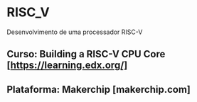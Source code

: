 # RISC_V
Desenvolvimento de uma processador RISC-V 

## Curso: Building a RISC-V CPU Core [https://learning.edx.org/]
## Plataforma: Makerchip [makerchip.com]
